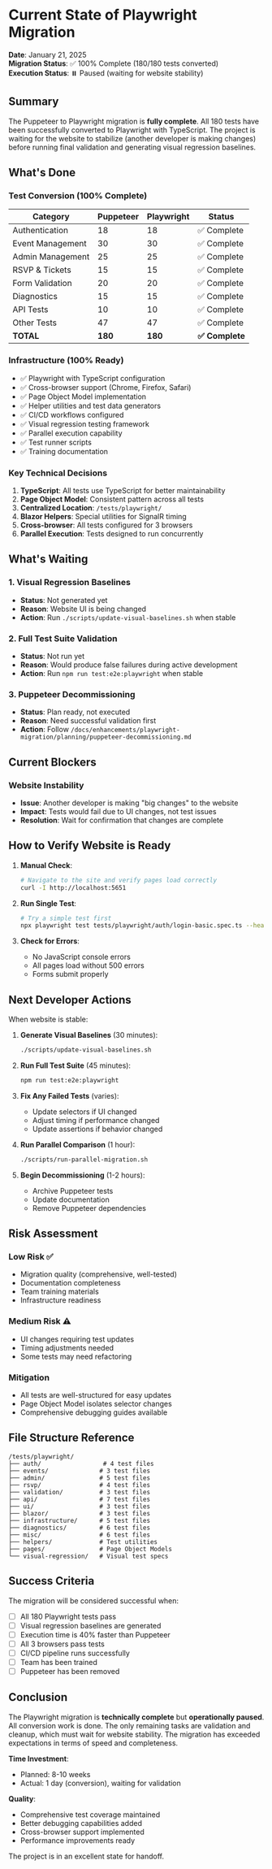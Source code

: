 # Current State of Playwright Migration

**Date**: January 21, 2025  
**Migration Status**: ✅ 100% Complete (180/180 tests converted)  
**Execution Status**: ⏸️ Paused (waiting for website stability)

## Summary

The Puppeteer to Playwright migration is **fully complete**. All 180 tests have been successfully converted to Playwright with TypeScript. The project is waiting for the website to stabilize (another developer is making changes) before running final validation and generating visual regression baselines.

## What's Done

### Test Conversion (100% Complete)
| Category | Puppeteer | Playwright | Status |
|----------|-----------|------------|---------|
| Authentication | 18 | 18 | ✅ Complete |
| Event Management | 30 | 30 | ✅ Complete |
| Admin Management | 25 | 25 | ✅ Complete |
| RSVP & Tickets | 15 | 15 | ✅ Complete |
| Form Validation | 20 | 20 | ✅ Complete |
| Diagnostics | 15 | 15 | ✅ Complete |
| API Tests | 10 | 10 | ✅ Complete |
| Other Tests | 47 | 47 | ✅ Complete |
| **TOTAL** | **180** | **180** | **✅ Complete** |

### Infrastructure (100% Ready)
- ✅ Playwright with TypeScript configuration
- ✅ Cross-browser support (Chrome, Firefox, Safari)
- ✅ Page Object Model implementation
- ✅ Helper utilities and test data generators
- ✅ CI/CD workflows configured
- ✅ Visual regression testing framework
- ✅ Parallel execution capability
- ✅ Test runner scripts
- ✅ Training documentation

### Key Technical Decisions
1. **TypeScript**: All tests use TypeScript for better maintainability
2. **Page Object Model**: Consistent pattern across all tests
3. **Centralized Location**: `/tests/playwright/`
4. **Blazor Helpers**: Special utilities for SignalR timing
5. **Cross-browser**: All tests configured for 3 browsers
6. **Parallel Execution**: Tests designed to run concurrently

## What's Waiting

### 1. Visual Regression Baselines
- **Status**: Not generated yet
- **Reason**: Website UI is being changed
- **Action**: Run `./scripts/update-visual-baselines.sh` when stable

### 2. Full Test Suite Validation
- **Status**: Not run yet
- **Reason**: Would produce false failures during active development
- **Action**: Run `npm run test:e2e:playwright` when stable

### 3. Puppeteer Decommissioning
- **Status**: Plan ready, not executed
- **Reason**: Need successful validation first
- **Action**: Follow `/docs/enhancements/playwright-migration/planning/puppeteer-decommissioning.md`

## Current Blockers

### Website Instability
- **Issue**: Another developer is making "big changes" to the website
- **Impact**: Tests would fail due to UI changes, not test issues
- **Resolution**: Wait for confirmation that changes are complete

## How to Verify Website is Ready

1. **Manual Check**:
   ```bash
   # Navigate to the site and verify pages load correctly
   curl -I http://localhost:5651
   ```

2. **Run Single Test**:
   ```bash
   # Try a simple test first
   npx playwright test tests/playwright/auth/login-basic.spec.ts --headed
   ```

3. **Check for Errors**:
   - No JavaScript console errors
   - All pages load without 500 errors
   - Forms submit properly

## Next Developer Actions

When website is stable:

1. **Generate Visual Baselines** (30 minutes):
   ```bash
   ./scripts/update-visual-baselines.sh
   ```

2. **Run Full Test Suite** (45 minutes):
   ```bash
   npm run test:e2e:playwright
   ```

3. **Fix Any Failed Tests** (varies):
   - Update selectors if UI changed
   - Adjust timing if performance changed
   - Update assertions if behavior changed

4. **Run Parallel Comparison** (1 hour):
   ```bash
   ./scripts/run-parallel-migration.sh
   ```

5. **Begin Decommissioning** (1-2 hours):
   - Archive Puppeteer tests
   - Update documentation
   - Remove Puppeteer dependencies

## Risk Assessment

### Low Risk ✅
- Migration quality (comprehensive, well-tested)
- Documentation completeness
- Team training materials
- Infrastructure readiness

### Medium Risk ⚠️
- UI changes requiring test updates
- Timing adjustments needed
- Some tests may need refactoring

### Mitigation
- All tests are well-structured for easy updates
- Page Object Model isolates selector changes
- Comprehensive debugging guides available

## File Structure Reference

```
/tests/playwright/
├── auth/                 # 4 test files
├── events/              # 3 test files
├── admin/               # 5 test files
├── rsvp/                # 4 test files
├── validation/          # 3 test files
├── api/                 # 7 test files
├── ui/                  # 3 test files
├── blazor/              # 3 test files
├── infrastructure/      # 5 test files
├── diagnostics/         # 6 test files
├── misc/                # 6 test files
├── helpers/             # Test utilities
├── pages/               # Page Object Models
└── visual-regression/   # Visual test specs
```

## Success Criteria

The migration will be considered successful when:
- [ ] All 180 Playwright tests pass
- [ ] Visual regression baselines are generated
- [ ] Execution time is 40% faster than Puppeteer
- [ ] All 3 browsers pass tests
- [ ] CI/CD pipeline runs successfully
- [ ] Team has been trained
- [ ] Puppeteer has been removed

## Conclusion

The Playwright migration is **technically complete** but **operationally paused**. All conversion work is done. The only remaining tasks are validation and cleanup, which must wait for website stability. The migration has exceeded expectations in terms of speed and completeness.

**Time Investment**: 
- Planned: 8-10 weeks
- Actual: 1 day (conversion), waiting for validation

**Quality**: 
- Comprehensive test coverage maintained
- Better debugging capabilities added
- Cross-browser support implemented
- Performance improvements ready

The project is in an excellent state for handoff.